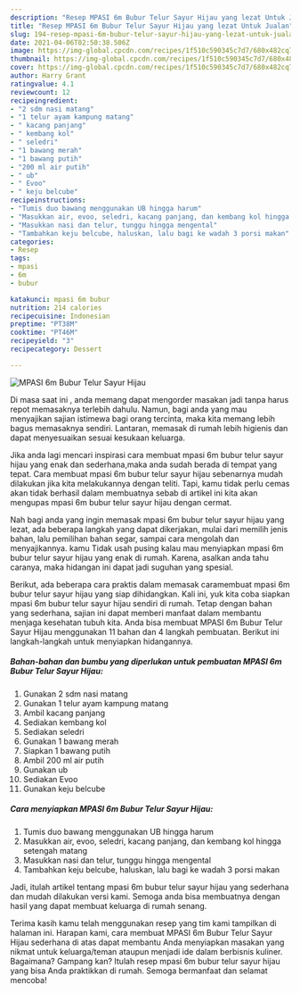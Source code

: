 ```yaml
---
description: "Resep MPASI 6m Bubur Telur Sayur Hijau yang lezat Untuk Jualan"
title: "Resep MPASI 6m Bubur Telur Sayur Hijau yang lezat Untuk Jualan"
slug: 194-resep-mpasi-6m-bubur-telur-sayur-hijau-yang-lezat-untuk-jualan
date: 2021-04-06T02:50:38.506Z
image: https://img-global.cpcdn.com/recipes/1f510c590345c7d7/680x482cq70/mpasi-6m-bubur-telur-sayur-hijau-foto-resep-utama.jpg
thumbnail: https://img-global.cpcdn.com/recipes/1f510c590345c7d7/680x482cq70/mpasi-6m-bubur-telur-sayur-hijau-foto-resep-utama.jpg
cover: https://img-global.cpcdn.com/recipes/1f510c590345c7d7/680x482cq70/mpasi-6m-bubur-telur-sayur-hijau-foto-resep-utama.jpg
author: Harry Grant
ratingvalue: 4.1
reviewcount: 12
recipeingredient:
- "2 sdm nasi matang"
- "1 telur ayam kampung matang"
- " kacang panjang"
- " kembang kol"
- " seledri"
- "1 bawang merah"
- "1 bawang putih"
- "200 ml air putih"
- " ub"
- " Evoo"
- " keju belcube"
recipeinstructions:
- "Tumis duo bawang menggunakan UB hingga harum"
- "Masukkan air, evoo, seledri, kacang panjang, dan kembang kol hingga setengah matang"
- "Masukkan nasi dan telur, tunggu hingga mengental"
- "Tambahkan keju belcube, haluskan, lalu bagi ke wadah 3 porsi makan"
categories:
- Resep
tags:
- mpasi
- 6m
- bubur

katakunci: mpasi 6m bubur 
nutrition: 214 calories
recipecuisine: Indonesian
preptime: "PT38M"
cooktime: "PT46M"
recipeyield: "3"
recipecategory: Dessert

---
```



![MPASI 6m Bubur Telur Sayur Hijau](https://img-global.cpcdn.com/recipes/1f510c590345c7d7/680x482cq70/mpasi-6m-bubur-telur-sayur-hijau-foto-resep-utama.jpg)

Di masa  saat ini , anda memang dapat mengorder masakan jadi tanpa harus repot memasaknya terlebih dahulu. Namun, bagi anda yang mau menyajikan sajian istimewa bagi orang tercinta, maka kita memang lebih bagus memasaknya sendiri. Lantaran, memasak di rumah lebih higienis dan dapat menyesuaikan sesuai kesukaan keluarga.

Jika anda lagi mencari inspirasi cara membuat mpasi 6m bubur telur sayur hijau yang enak dan sederhana,maka anda sudah berada di tempat yang tepat. Cara membuat mpasi 6m bubur telur sayur hijau  sebenarnya mudah dilakukan jika kita melakukannya dengan teliti. Tapi, kamu tidak perlu cemas akan tidak berhasil dalam membuatnya 
sebab di artikel ini kita akan mengupas mpasi 6m bubur telur sayur hijau dengan cermat.  



Nah bagi anda yang ingin memasak mpasi 6m bubur telur sayur hijau yang lezat, ada beberapa langkah yang dapat dikerjakan, mulai dari memilih jenis bahan, lalu pemilihan bahan segar, sampai cara mengolah dan menyajikannya. kamu Tidak usah pusing kalau mau menyiapkan mpasi 6m bubur telur sayur hijau yang enak di rumah. Karena, asalkan anda  tahu caranya, maka hidangan ini dapat jadi suguhan yang spesial.

Berikut, ada beberapa cara praktis  dalam memasak caramembuat mpasi 6m bubur telur sayur hijau yang siap dihidangkan. Kali ini, yuk kita coba siapkan mpasi 6m bubur telur sayur hijau sendiri di rumah. Tetap dengan bahan yang sederhana, sajian ini dapat memberi manfaat dalam membantu menjaga kesehatan tubuh kita. Anda bisa membuat MPASI 6m Bubur Telur Sayur Hijau menggunakan 11 bahan dan 4 langkah pembuatan. Berikut ini langkah-langkah untuk menyiapkan hidangannya.

<!--inarticleads1-->

##### Bahan-bahan dan bumbu yang diperlukan untuk pembuatan MPASI 6m Bubur Telur Sayur Hijau:

1. Gunakan 2 sdm nasi matang
1. Gunakan 1 telur ayam kampung matang
1. Ambil  kacang panjang
1. Sediakan  kembang kol
1. Sediakan  seledri
1. Gunakan 1 bawang merah
1. Siapkan 1 bawang putih
1. Ambil 200 ml air putih
1. Gunakan  ub
1. Sediakan  Evoo
1. Gunakan  keju belcube




<!--inarticleads2-->

##### Cara menyiapkan MPASI 6m Bubur Telur Sayur Hijau:

1. Tumis duo bawang menggunakan UB hingga harum
1. Masukkan air, evoo, seledri, kacang panjang, dan kembang kol hingga setengah matang
1. Masukkan nasi dan telur, tunggu hingga mengental
1. Tambahkan keju belcube, haluskan, lalu bagi ke wadah 3 porsi makan




Jadi, itulah artikel tentang  mpasi 6m bubur telur sayur hijau  yang sederhana dan mudah dilakukan versi kami. Semoga anda bisa membuatnya dengan hasil yang dapat membuat keluarga di rumah senang. 

Terima kasih kamu telah menggunakan resep yang tim kami tampilkan di halaman ini. Harapan kami, cara membuat  MPASI 6m Bubur Telur Sayur Hijau sederhana di atas dapat membantu Anda menyiapkan masakan yang nikmat untuk keluarga/teman ataupun menjadi ide dalam berbisnis kuliner. Bagaimana? Gampang kan? Itulah resep mpasi 6m bubur telur sayur hijau yang bisa Anda praktikkan di rumah. Semoga bermanfaat dan selamat mencoba!

